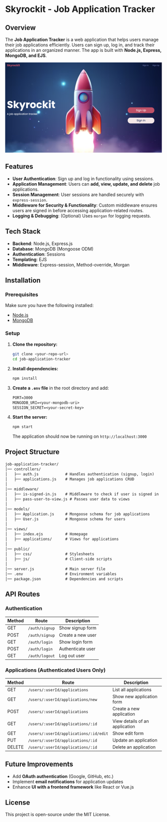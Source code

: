 # Skyrockit - Job Application Tracker

## Overview
The **Job Application Tracker** is a web application that helps users manage their job applications efficiently. Users can sign up, log in, and track their applications in an organized manner. The app is built with **Node.js, Express, MongoDB, and EJS**.

![Job Tracker Screenshot](public/jobtracker.png)

## Features
- **User Authentication**: Sign up and log in functionality using sessions.
- **Application Management**: Users can **add, view, update, and delete** job applications.
- **Session Management**: User sessions are handled securely with `express-session`.
- **Middleware for Security & Functionality**: Custom middleware ensures users are signed in before accessing application-related routes.
- **Logging & Debugging**: (Optional) Uses `morgan` for logging requests.

## Tech Stack
- **Backend**: Node.js, Express.js
- **Database**: MongoDB (Mongoose ODM)
- **Authentication**: Sessions
- **Templating**: EJS
- **Middleware**: Express-session, Method-override, Morgan

## Installation
### Prerequisites
Make sure you have the following installed:
- [Node.js](https://nodejs.org/en/download/)
- [MongoDB](https://www.mongodb.com/try/download/community)

### Setup
1. **Clone the repository:**
   ```sh
   git clone <your-repo-url>
   cd job-application-tracker
   ```
2. **Install dependencies:**
   ```sh
   npm install
   ```
3. **Create a `.env` file** in the root directory and add:
   ```env
   PORT=3000
   MONGODB_URI=<your-mongodb-uri>
   SESSION_SECRET=<your-secret-key>
   ```
4. **Start the server:**
   ```sh
   npm start
   ```
   The application should now be running on `http://localhost:3000`

## Project Structure
```
job-application-tracker/
│── controllers/
│   ├── auth.js            # Handles authentication (signup, login)
│   ├── applications.js    # Manages job applications CRUD
│
│── middleware/
│   ├── is-signed-in.js    # Middleware to check if user is signed in
│   ├── pass-user-to-view.js # Passes user data to views
│
│── models/
│   ├── Application.js     # Mongoose schema for job applications
│   ├── User.js            # Mongoose schema for users
│
│── views/
│   ├── index.ejs          # Homepage
│   ├── applications/      # Views for applications
│
│── public/
│   ├── css/               # Stylesheets
│   ├── js/                # Client-side scripts
│
│── server.js              # Main server file
│── .env                   # Environment variables
│── package.json           # Dependencies and scripts
```

## API Routes
### Authentication
| Method | Route           | Description |
|--------|----------------|-------------|
| GET    | `/auth/signup`  | Show signup form |
| POST   | `/auth/signup`  | Create a new user |
| GET    | `/auth/login`   | Show login form |
| POST   | `/auth/login`   | Authenticate user |
| GET    | `/auth/logout`  | Log out user |

### Applications (Authenticated Users Only)
| Method | Route | Description |
|--------|----------------------------|-------------------------|
| GET    | `/users/:userId/applications` | List all applications |
| GET    | `/users/:userId/applications/new` | Show new application form |
| POST   | `/users/:userId/applications` | Create a new application |
| GET    | `/users/:userId/applications/:id` | View details of an application |
| GET    | `/users/:userId/applications/:id/edit` | Show edit form |
| PUT    | `/users/:userId/applications/:id` | Update an application |
| DELETE | `/users/:userId/applications/:id` | Delete an application |

## Future Improvements
- Add **OAuth authentication** (Google, GitHub, etc.)
- Implement **email notifications** for application updates
- Enhance **UI with a frontend framework** like React or Vue.js

## License
This project is open-source under the MIT License.

